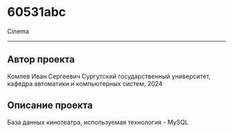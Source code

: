 # 60531abc
Cinema
***
## Автор проекта
Комлев Иван Сергеевич
Сургутский государственный университет, кафедра автоматики и компьютерных систем, 2024
## Описание проекта
База данных кинотеатра, используемая технология - MySQL
